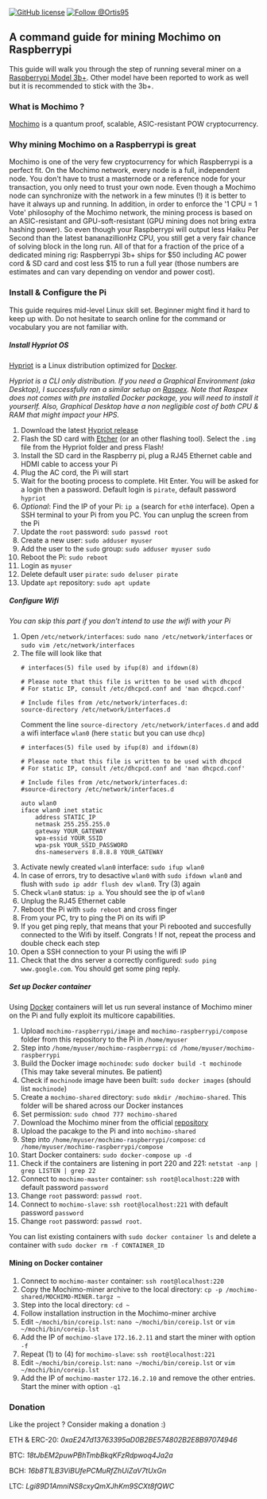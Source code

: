 [![GitHub license](https://img.shields.io/github/license/0rtis/mochimo-raspberrypi.svg?style=flat-square)](https://github.com/0rtis/mochimo-raspberrypi/blob/master/LICENSE)
[![Follow @Ortis95](https://img.shields.io/twitter/follow/Ortis95.svg?style=flat-square)](https://twitter.com/intent/follow?screen_name=Ortis95) 


## A command guide for mining Mochimo on Raspberrypi

This guide will walk you through the step of running several miner on a [Raspberrypi Model 3b+](https://www.raspberrypi.org/products/raspberry-pi-3-model-b-plus/). Other model have been reported to work as well but it is recommended to stick with the 3b+. 


### What is Mochimo ?

[Mochimo](https://mochimo.org/) is a quantum proof, scalable, ASIC-resistant POW cryptocurrency.


### Why mining Mochimo on a Raspberrypi is great
Mochimo is one of the very few cryptocurrency for which Raspberrypi is a perfect fit. On the Mochimo network, every node is a full, independent node. You don't have to trust a masternode or a reference node for your transaction, you only need to trust your own node. Even though a Mochimo node can synchronize with the network in a few minutes (!) it is better to have it always up and running. In addition, in order to enforce the '1 CPU = 1 Vote' philosophy of the Mochimo network, the mining process is based on an ASIC-resistant and GPU-soft-resistant (GPU mining does not bring extra hashing power). So even though your Raspberrypi will output less Haiku Per Second than the latest bananazillionHz CPU, you still get a very fair chance of solving block in the long run. All of that for a fraction of the price of a dedicated mining rig: Raspberrypi 3b+ ships for $50 including AC power cord & SD card and cost less $15 to run a full year (those numbers are estimates and can vary depending on vendor and power cost). 


### Install & Configure the Pi

This guide requires mid-level Linux skill set. Beginner might find it hard to keep up with. Do not hesitate to search online for the command or vocabulary you are not familiar with.


##### Install Hypriot OS 

[Hypriot](https://github.com/hypriot/image-builder-rpi) is a Linux distribution optimized for [Docker](https://www.docker.com/).


*Hypriot is a CLI only distribution. If you need a Graphical Environment (aka Desktop), I successfully ran a similar setup on [Raspex](https://sourceforge.net/projects/raspex/). Note that Raspex does not comes with pre installed Docker package, you will need to install it yourserlf. Also, Graphical Desktop have a non negligible cost of both CPU & RAM that might impact your HPS.*

1. Download the latest [Hypriot release](https://blog.hypriot.com/downloads/)
2. Flash the SD card with [Etcher](https://etcher.io/) (or an other flashing tool). Select the `.img` file from the Hypriot folder and press Flash!
3. Install the SD card in the Raspberry pi, plug a RJ45 Ethernet cable and HDMI cable to access your Pi
4. Plug the AC cord, the Pi will start
5. Wait for the booting process to complete. Hit Enter. You will be asked for a login then a password. Default login is `pirate`, default password `hypriot`
6. *Optional*: Find the IP of your Pi: `ip a` (search for `eth0` interface). Open a SSH terminal to your Pi from you PC. You can unplug the screen from the Pi
7. Update the `root` password: `sudo passwd root`
8. Create a new user: `sudo adduser myuser`
9. Add the user to the `sudo` group: `sudo adduser myuser sudo`
10. Reboot the Pi: `sudo reboot`
11. Login as `myuser`
12. Delete default user `pirate`: `sudo deluser pirate`
13. Update `apt` repository: `sudo apt update` 


##### Configure Wifi

*You can skip this part if you don't intend to use the wifi with your Pi*

1. Open `/etc/network/interfaces`: `sudo nano /etc/network/interfaces` or `sudo vim /etc/network/interfaces`
2. The file will look like that <br/> 
	```
	# interfaces(5) file used by ifup(8) and ifdown(8)

	# Please note that this file is written to be used with dhcpcd
	# For static IP, consult /etc/dhcpcd.conf and 'man dhcpcd.conf'

	# Include files from /etc/network/interfaces.d:
	source-directory /etc/network/interfaces.d

	```
    Comment the line `source-directory /etc/network/interfaces.d` and add a wifi interface `wlan0` (here `static` but you can use `dhcp`)
    ```
    # interfaces(5) file used by ifup(8) and ifdown(8)

	# Please note that this file is written to be used with dhcpcd
	# For static IP, consult /etc/dhcpcd.conf and 'man dhcpcd.conf'
	
	# Include files from /etc/network/interfaces.d:
	#source-directory /etc/network/interfaces.d

	auto wlan0
	iface wlan0 inet static
   		address STATIC_IP
   		netmask 255.255.255.0
   		gateway YOUR_GATEWAY
   		wpa-essid YOUR_SSID
   		wpa-psk YOUR_SSID_PASSWORD
   		dns-nameservers 8.8.8.8 YOUR_GATEWAY
    ```      
3. Activate newly created `wlan0` interface: `sudo ifup wlan0`
4. In case of errors, try to desactive `wlan0` with `sudo ifdown wlan0` and flush with `sudo ip addr flush dev wlan0`. Try (3) again
5. Check `wlan0` status: `ip a`. You should see the ip of `wlan0`
6. Unplug the RJ45 Ethernet cable
7. Reboot the Pi with `sudo reboot` and cross finger
8. From your PC, try to ping the Pi on its wifi IP
9. If you get ping reply, that means that your Pi rebooted and succesfully connected to the Wifi by itself. Congrats ! If not, repeat the process and double check each step
10. Open a SSH connection to your Pi using the wifi IP
11. Check that the dns server a correctly configured: `sudo ping www.google.com`. You should get some ping reply.


##### Set up Docker container

Using [Docker](https://www.docker.com) containers will let us run several instance of Mochimo miner on the Pi and fully exploit its multicore capabilities.

1. Upload `mochimo-raspberrypi/image` and `mochimo-raspberrypi/compose` folder from this repository to the Pi in `/home/myuser`
2. Step into `/home/myuser/mochimo-raspberrypi`: `cd /home/myuser/mochimo-raspberrypi` 
3. Build the Docker image `mochinode`: `sudo docker build -t mochinode` (This may take several minutes. Be patient)
4. Check if `mochinode` image have been built: `sudo docker images` (should list `mochinode`)
5. Create a `mochimo-shared` directory: `sudo mkdir /mochimo-shared`. This folder will be shared across our Docker instances
6. Set permission: `sudo chmod 777 mochimo-shared`
7. Download the Mochimo miner from the official [repository](https://github.com/mochimodev/mochimo)
8. Upload the pacakge to the Pi and into `mochimo-shared`
9. Step into `/home/myuser/mochimo-raspberrypi/compose`: `cd /home/myuser/mochimo-raspberrypi/compose`
9. Start Docker containers: `sudo docker-compose up -d`
10. Check if the containers are listening in port 220 and 221: `netstat -anp | grep LISTEN | grep 22`
11. Connect to `mochimo-master` container: `ssh root@localhost:220` with default password `password`
12. Change `root` password: `passwd root`.
13. Connect to `mochimo-slave`: `ssh root@localhost:221` with default password `password`
14. Change `root` password: `passwd root`.


You can list existing containers with `sudo docker container ls` and delete a container with `sudo docker rm -f CONTAINER_ID`


#### Mining on Docker container

1. Connect to `mochimo-master` container: `ssh root@localhost:220`
2. Copy the Mochimo-miner archive to the local directory: `cp -p /mochimo-shared/MOCHIMO-MINER.targz ~`
3. Step into the local directory: `cd ~`
4. Follow installation instruction in the Mochimo-miner archive
5. Edit `~/mochi/bin/coreip.lst`: `nano ~/mochi/bin/coreip.lst` or `vim ~/mochi/bin/coreip.lst`
6. Add the IP of `mochimo-slave` `172.16.2.11` and start the miner with option `-f`
5. Repeat (1) to (4) for `mochimo-slave`: `ssh root@localhost:221`
6. Edit `~/mochi/bin/coreip.lst`: `nano ~/mochi/bin/coreip.lst` or `vim ~/mochi/bin/coreip.lst`
7. Add the IP of `mochimo-master` `172.16.2.10` and remove the other entries. Start the miner with option `-q1`



### Donation
Like the project ? Consider making a donation :) 

ETH & ERC-20: _0xaE247d13763395aD0B2BE574802B2E8B97074946_

BTC: _18tJbEM2puwPBhTmbBkqKFzRdpwoq4Ja2a_

BCH: _16b8T1LB3ViBUfePCMuRfZhUiZaV7tUxGn_

LTC: _Lgi89D1AmniNS8cxyQmXJhKm9SCXt8fQWC_



